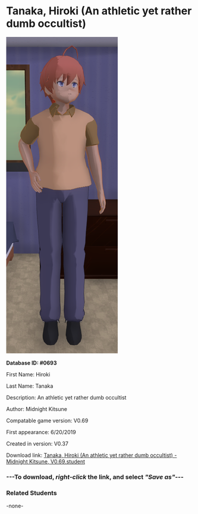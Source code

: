 # Tanaka, Hiroki (An athletic yet rather dumb occultist)

<img src="../../Files/Images/Tanaka, Hiroki (An athletic yet rather dumb occultist).png" title="Tanaka, Hiroki (An athletic yet rather dumb occultist) - Midnight Kitsune, V0.69">

**Database ID: #0693**

First Name: Hiroki

Last Name: Tanaka

Description: An athletic yet rather dumb occultist

Author: Midnight Kitsune

Compatable game version: V0.69

First appearance: 6/20/2019

Created in version: V0.37

Download link: <a href="https://raw.githubusercontent.com/Arbiter1223/Daigaku-Gurashi-Custom-Students/master/Files/Student%20Files/Tanaka%2C%20Hiroki%20(An%20athletic%20yet%20rather%20dumb%20occultist)%20-%20Midnight%20Kitsune%2C%20V0.69.student">Tanaka, Hiroki (An athletic yet rather dumb occultist) - Midnight Kitsune, V0.69.student</a>

### ---**To download, _right-click_ the link, and select _"Save as"_**---

### Related Students

-none-
